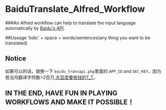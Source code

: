 # BaiduTranslate_Alfred_Workflow
###An Alfred workflow can help to translate the input language automatically by [Baidu's API](http://api.fanyi.baidu.com/api/trans/product/apidoc).

##Useage
'bdic' + space + words/sentences(any thing you want to be translated)

## Notice

如果可以的话，替换一下 `baidu_transapi.php`里面的 `APP_ID` and `SEC_KEY`，因为若当月翻译字符数>2百万,[大百度要收钱的T_T](http://api.fanyi.baidu.com/api/trans/product/desktop)。


## IN THE END, HAVE FUN IN PLAYING WORKFLOWS AND MAKE IT POSSIBLE！

